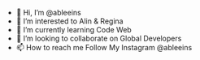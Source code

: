 - 👋 Hi, I’m @ableeins
- 👀 I’m interested to Alin & Regina
- 🌱 I’m currently learning Code Web
- 💞️ I’m looking to collaborate on Global Developers
- 📫 How to reach me Follow My Instagram @ableeins

<!---
ableeins/ableeins is a ✨ special ✨ repository because its `README.md` (this file) appears on your GitHub profile.
You can click the Preview link to take a look at your changes.
--->
